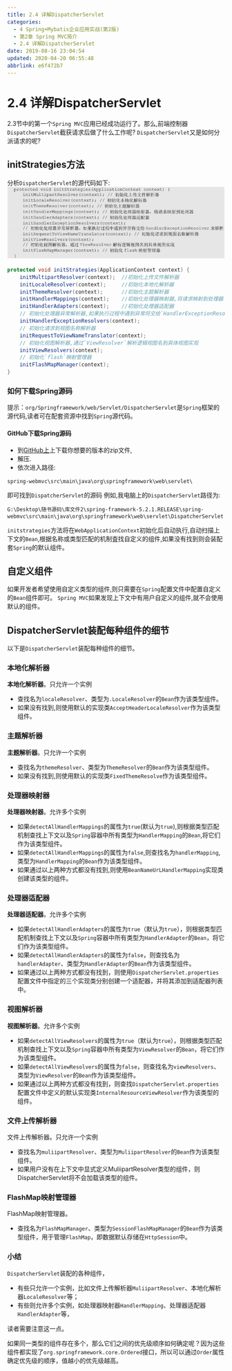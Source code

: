 ```yaml
---
title: 2.4 详解DispatcherServlet
categories: 
  - 4 Spring+Mybatis企业应用实战(第2版)
  - 第2章 Spring MVC简介
  - 2.4 详解DispatcherServlet
date: 2019-08-16 23:04:54
updated: 2020-04-20 06:55:48
abbrlink: e6f472b7
---
```

# 2.4 详解DispatcherServlet
2.3节中的第一个`Spring MVC`应用已经成功运行了。那么,前端控制器`DispatcherServlet`截获请求后做了什么工作呢? `DispatcherServlet`又是如何分派请求的呢?
## initStrategies方法
分析`DispatcherServlet`的源代码如下:
![](https://raw.githubusercontent.com/lanlan2017/images/master/Spring+MybatisEnterpriseApplicationCombat2/chapter2/2.4/1.png)
```java
protected void initStrategies(ApplicationContext context) {
    initMultipartResolver(context);  //初始化上传文件解析器
    initLocaleResolver(context);     //初始化本地化解析器
    initThemeResolver(context);      //初始化主题解析器
    initHandlerMappings(context);    //初始化处理器映射器,将请求映射到处理器
    initHandlerAdapters(context);    //初始化处理器适配器
    // 初始化处理器异常解析器,如果执行过程中遇到异常将交给`HandlerExceptionResolver`来解析
    initHandlerExceptionResolvers(context);
    // 初始化请求到视图名称解析器
    initRequestToViewNameTranslator(context);
    // 初始化视图解析器,通过`ViewResolver`解析逻辑视图名到具体视图实现
    initViewResolvers(context);
    // 初始化`flash`映射管理器
    initFlashMapManager(context);
}
```
### 如何下载Spring源码
提示：`org/Springframework/web/Servlet/DispatcherServlet`是`Spring`框架的源代码,读者可在配套资源中找到`Spring`源代码。
#### GitHub下载Spring源码
- 到[GitHub上](https://github.com/spring-projects/spring-framework/tags)上下载你想要的版本的zip文件,
- 解压.
- 依次进入路径:
```
spring-webmvc\src\main\java\org\springframework\web\servlet\
```
即可找到`DispatcherServlet`的源码
例如,我电脑上的`DispatcherServlet`路径为:
```
G:\Desktop\随书源码\库文件2\spring-framework-5.2.1.RELEASE\spring-webmvc\src\main\java\org\springframework\web\servlet\DispatcherServlet.java
```
<!-- Spring+MybatisEnterpriseApplicationCombat2/chapter2/2.4/1 -->
`initstrategies`方法将在`WebApplicationContext`初始化后自动执行,自动扫描上下文的`Bean`,根据名称或类型匹配的机制査找自定义的组件,如果没有找到则会装配套`Spring`的默认组件。
<!-- 在`org.Springframework.web.servlet`路径下有一个`DispatcherServlet.Properties`配置文件,该文件指定了`DispatcherServlet`所使用的默认组件 -->
## 自定义组件
如果开发者希望使用自定义类型的组件,则只需要在`Spring`配置文件中配置自定义的`Bean`组件即可。 `Spring MVC`如果发现上下文中有用户自定义的组件,就不会使用默认的组件。
## DispatcherServlet装配每种组件的细节
以下是`DispatcherServlet`装配每种组件的细节。
### 本地化解析器
**本地化解析器**。只允许一个实例
- 查找名为`localeResolver`、类型为`.LocaleResolver`的`Bean`作为该类型组件。
- 如果没有找到,则使用默认的实现类`AcceptHeaderLocaleResolver`作为该类型组件。

### 主题解析器
**主题解析器**。只允许一个实例
- 查找名为`themeResolver`、类型为`ThemeResolver`的`Bean`作为该类型组件。
- 如果没有找到,则使用默认的实现类`FixedThemeResolve`作为该类型组件。

### 处理器映射器
**处理器映射器**。允许多个实例
- 如果`detectAllHandlerMappings`的属性为`true`(默认为`true`),则根据类型匹配机制查找上下文以及`Spring`容器中所有类型为`HandlerMapping`的`Bean`,将它们作为该类型组件。
- 如果`detectAllHandlerMappings`的属性为`false`,则查找名为`handlerMapping`,类型为`HandlerMapping`的`Bean`作为该类型组件。
- 如果通过以上两种方式都没有找到,则使用`BeanNameUrLHandlerMapping`实现类创建该类型的组件。

### 处理器适配器
**处理器适配器**。允许多个实例
- 如果`detectAllHandlerAdapters`的属性为`true`（默认为`true`），则根据类型匹配机制查找上下文以及`Spring`容器中所有类型为`HandlerAdapter`的`Bean`，将它们作为该类型组件。
- 如果`detectAllHandlerAdapters`的属性为`false`，则查找名为`handlerAdapter`、类型为`HandlerAdapter`的`Bean`作为该类型组件。
- 如果通过以上两种方式都没有找到，则使用`DispatcherServlet.properties`配置文件中指定的三个实现类分别创建一个适配器，并将其添加到适配器列表中。

### 视图解析器
**视图解析器**。允许多个实例
- 如果`detectAllViewResolvers`的属性为`true`（默认为`true`），则根据类型匹配机制查找上下文以及`Spring`容器中所有类型为`ViewResolver`的`Bean`，将它们作为该类型组件。
- 如果`detectAllViewResolvers`的属性为`false`，则查找名为`viewResolvers`、类型为`ViewResolver`的`Bean`作为该类型组件。
- 如果通过以上两种方式都没有找到，则查找`DispatcherServlet.properties`配置文件中定义的默认实现类`InternalResourceViewResolver`作为该类型的组件。

### 文件上传解析器
文件上传解析器。只允许一个实例
- 查找名为`muliipartResolver`、类型为`MuliipartResolver`的`Bean`作为该类型组件。
- 如果用户没有在上下文中显式定义MuliipartResolver类型的组件，则DispatcherServlet将不会加载该类型的组件。

### FlashMap映射管理器
FlashMap映射管理器。
- 查找名为`FlashMapManager`、类型为`SessionFlashMapManager`的`Bean`作为该类型组件，用于管理`FlashMap`，即数据默认存储在`HttpSession`中。

### 小结
`DispatcherServlet`装配的各种组件，
- 有些只允许一个实例，比如文件上传解析器`MuliipartResolver`、本地化解析器`LocaleResolver`等；
- 有些则允许多个实例，如处理器映射器`HandlerMapping`、处理器适配器`HandlerAdapter`等，

读者需要注意这一点。

如果同一类型的组件存在多个，那么它们之间的优先级顺序如何确定呢？因为这些组件都实现了`org.springframework.core.Ordered`接口，所以可以通过`Order`属性确定优先级的顺序，值越小的优先级越高。
